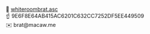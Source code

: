 <p>🔑 <a href="https://raw.githubusercontent.com/whiteroombrat/whiteroombrat/refs/heads/main/whiteroombrat.asc">whiteroombrat.asc</a><br>
☝️ 9E6F8E64AB415AC6201C632CC7252DF5EE449509<br>
✉️ brat@macaw.me</p>

